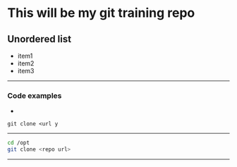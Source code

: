 # This will be my git training repo

## Unordered list
- item1
- item2
- item3

---

### Code examples
+
`git clone <url y`

---
```bash
cd /opt
git clone <repo url>
```
---

